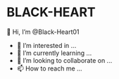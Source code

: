 # BLACK-HEART
 👋 Hi, I’m @Black-Heart01
- 👀 I’m interested in ...
- 🌱 I’m currently learning ...
- 💞️ I’m looking to collaborate on ...
- 📫 How to reach me ...


